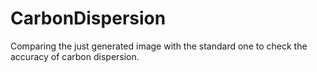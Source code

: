 # CarbonDispersion

Comparing the just generated image with the standard one to check the accuracy of carbon dispersion.
